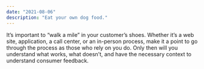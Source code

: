 ```yaml
---
date: "2021-08-06"
description: "Eat your own dog food."
---
```


It’s important to “walk a mile” in your customer’s shoes. Whether it’s a web site, application, a call center, or an in-person process, make it a point to go through the process as those who rely on you do. Only then will you understand what works, what doesn’t, and have the necessary context to understand consumer feedback.